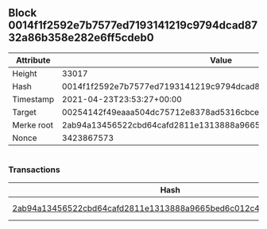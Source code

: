 ## Block 0014f1f2592e7b7577ed7193141219c9794dcad8732a86b358e282e6ff5cdeb0

Attribute | Value
--- | ---
Height | 33017
Hash | 0014f1f2592e7b7577ed7193141219c9794dcad8732a86b358e282e6ff5cdeb0
Timestamp | 2021-04-23T23:53:27+00:00
Target | 00254142f49eaaa504dc75712e8378ad5316cbcead634704b3734b6271167cc4
Merke root | 2ab94a13456522cbd64cafd2811e1313888a9665bed6c012c4bb96de16225f27
Nonce | 3423867573

```

```

### Transactions

Hash | Amount
--- | ---
[2ab94a13456522cbd64cafd2811e1313888a9665bed6c012c4bb96de16225f27](2ab94a13456522cbd64cafd2811e1313888a9665bed6c012c4bb96de16225f27.md) | 10.00000000 SKEPTI 
